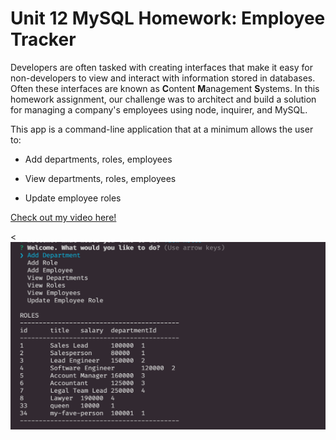 # Unit 12 MySQL Homework: Employee Tracker

Developers are often tasked with creating interfaces that make it easy for non-developers to view and interact with information stored in databases. Often these interfaces are known as **C**ontent **M**anagement **S**ystems. In this homework assignment, our challenge was to architect and build a solution for managing a company's employees using node, inquirer, and MySQL.

This app is a command-line application that at a minimum allows the user to:

  * Add departments, roles, employees

  * View departments, roles, employees

  * Update employee roles

[Check out my video here!](https://drive.google.com/file/d/1_0g32Bx7UICdOvyPMdJiTemDE8j7iFCu/view?usp=sharing)

<<img class="ems1" src="img/ems.jpg" width="600" height="300">